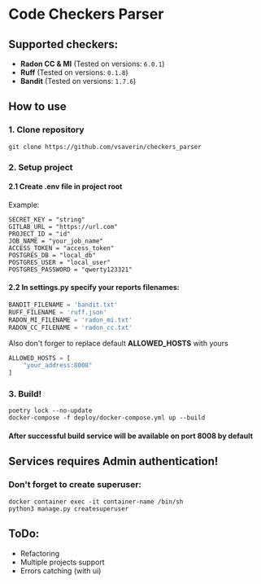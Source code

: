 # Code Checkers Parser

## Supported checkers:
- **Radon CC & MI** (Tested on versions: ```6.0.1```)
- **Ruff** (Tested on versions: ```0.1.8```)
- **Bandit** (Tested on versions: ```1.7.6```)


## How to use
### 1. Clone repository
```commandline
git clone https://github.com/vsaverin/checkers_parser
```

### 2. Setup project
#### 2.1 Create .env file in project root
Example:
```
SECRET_KEY = "string"
GITLAB_URL = "https://url.com"
PROJECT_ID = "id"
JOB_NAME = "your_job_name"
ACCESS_TOKEN = "access_token"
POSTGRES_DB = "local_db"
POSTGRES_USER = "local_user"
POSTGRES_PASSWORD = "qwerty123321"
```
#### 2.2 In **settings.py** specify your reports filenames:
```python
BANDIT_FILENAME = 'bandit.txt'
RUFF_FILENAME = 'ruff.json'
RADON_MI_FILENAME = 'radon_mi.txt'
RADON_CC_FILENAME = 'radon_cc.txt'
```
Also don't forger to replace default **ALLOWED_HOSTS** with yours
```python
ALLOWED_HOSTS = [
    "your_address:8008"
]
```

### 3. Build!
```commandline
poetry lock --no-update
docker-compose -f deploy/docker-compose.yml up --build
```

#### After successful build service will be available on port 8008 by default

## Services requires Admin authentication! 
### Don't forget to create superuser:
```commandline
docker container exec -it container-name /bin/sh 
python3 manage.py createsuperuser
```

## ToDo:
- Refactoring
- Multiple projects support
- Errors catching (with ui)